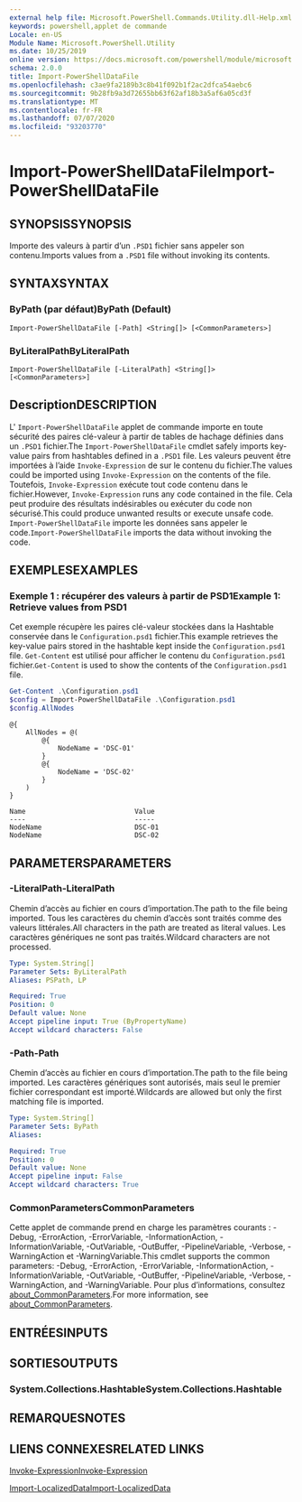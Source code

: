 ```yaml
---
external help file: Microsoft.PowerShell.Commands.Utility.dll-Help.xml
keywords: powershell,applet de commande
Locale: en-US
Module Name: Microsoft.PowerShell.Utility
ms.date: 10/25/2019
online version: https://docs.microsoft.com/powershell/module/microsoft.powershell.utility/import-powershelldatafile?view=powershell-6&WT.mc_id=ps-gethelp
schema: 2.0.0
title: Import-PowerShellDataFile
ms.openlocfilehash: c3ae9fa2189b3c8b41f092b1f2ac2dfca54aebc6
ms.sourcegitcommit: 9b28fb9a3d72655bb63f62af18b3a5af6a05cd3f
ms.translationtype: MT
ms.contentlocale: fr-FR
ms.lasthandoff: 07/07/2020
ms.locfileid: "93203770"
---
```

# <span data-ttu-id="963f7-103">Import-PowerShellDataFile</span><span class="sxs-lookup"><span data-stu-id="963f7-103">Import-PowerShellDataFile</span></span>

## <span data-ttu-id="963f7-104">SYNOPSIS</span><span class="sxs-lookup"><span data-stu-id="963f7-104">SYNOPSIS</span></span>
<span data-ttu-id="963f7-105">Importe des valeurs à partir d’un `.PSD1` fichier sans appeler son contenu.</span><span class="sxs-lookup"><span data-stu-id="963f7-105">Imports values from a `.PSD1` file without invoking its contents.</span></span>

## <span data-ttu-id="963f7-106">SYNTAX</span><span class="sxs-lookup"><span data-stu-id="963f7-106">SYNTAX</span></span>

### <span data-ttu-id="963f7-107">ByPath (par défaut)</span><span class="sxs-lookup"><span data-stu-id="963f7-107">ByPath (Default)</span></span>

```
Import-PowerShellDataFile [-Path] <String[]> [<CommonParameters>]
```

### <span data-ttu-id="963f7-108">ByLiteralPath</span><span class="sxs-lookup"><span data-stu-id="963f7-108">ByLiteralPath</span></span>

```
Import-PowerShellDataFile [-LiteralPath] <String[]> [<CommonParameters>]
```

## <span data-ttu-id="963f7-109">Description</span><span class="sxs-lookup"><span data-stu-id="963f7-109">DESCRIPTION</span></span>

<span data-ttu-id="963f7-110">L' `Import-PowerShellDataFile` applet de commande importe en toute sécurité des paires clé-valeur à partir de tables de hachage définies dans un `.PSD1` fichier.</span><span class="sxs-lookup"><span data-stu-id="963f7-110">The `Import-PowerShellDataFile` cmdlet safely imports key-value pairs from hashtables defined in a `.PSD1` file.</span></span> <span data-ttu-id="963f7-111">Les valeurs peuvent être importées à l’aide `Invoke-Expression` de sur le contenu du fichier.</span><span class="sxs-lookup"><span data-stu-id="963f7-111">The values could be imported using `Invoke-Expression` on the contents of the file.</span></span>
<span data-ttu-id="963f7-112">Toutefois, `Invoke-Expression` exécute tout code contenu dans le fichier.</span><span class="sxs-lookup"><span data-stu-id="963f7-112">However, `Invoke-Expression` runs any code contained in the file.</span></span> <span data-ttu-id="963f7-113">Cela peut produire des résultats indésirables ou exécuter du code non sécurisé.</span><span class="sxs-lookup"><span data-stu-id="963f7-113">This could produce unwanted results or execute unsafe code.</span></span> <span data-ttu-id="963f7-114">`Import-PowerShellDataFile` importe les données sans appeler le code.</span><span class="sxs-lookup"><span data-stu-id="963f7-114">`Import-PowerShellDataFile` imports the data without invoking the code.</span></span>

## <span data-ttu-id="963f7-115">EXEMPLES</span><span class="sxs-lookup"><span data-stu-id="963f7-115">EXAMPLES</span></span>

### <span data-ttu-id="963f7-116">Exemple 1 : récupérer des valeurs à partir de PSD1</span><span class="sxs-lookup"><span data-stu-id="963f7-116">Example 1: Retrieve values from PSD1</span></span>

<span data-ttu-id="963f7-117">Cet exemple récupère les paires clé-valeur stockées dans la Hashtable conservée dans le `Configuration.psd1` fichier.</span><span class="sxs-lookup"><span data-stu-id="963f7-117">This example retrieves the key-value pairs stored in the hashtable kept inside the `Configuration.psd1` file.</span></span> <span data-ttu-id="963f7-118">`Get-Content` est utilisé pour afficher le contenu du `Configuration.psd1` fichier.</span><span class="sxs-lookup"><span data-stu-id="963f7-118">`Get-Content` is used to show the contents of the `Configuration.psd1` file.</span></span>

```powershell
Get-Content .\Configuration.psd1
$config = Import-PowerShellDataFile .\Configuration.psd1
$config.AllNodes
```

```Output
@{
    AllNodes = @(
        @{
            NodeName = 'DSC-01'
        }
        @{
            NodeName = 'DSC-02'
        }
    )
}

Name                           Value
----                           -----
NodeName                       DSC-01
NodeName                       DSC-02
```

## <span data-ttu-id="963f7-119">PARAMETERS</span><span class="sxs-lookup"><span data-stu-id="963f7-119">PARAMETERS</span></span>

### <span data-ttu-id="963f7-120">-LiteralPath</span><span class="sxs-lookup"><span data-stu-id="963f7-120">-LiteralPath</span></span>

<span data-ttu-id="963f7-121">Chemin d’accès au fichier en cours d’importation.</span><span class="sxs-lookup"><span data-stu-id="963f7-121">The path to the file being imported.</span></span> <span data-ttu-id="963f7-122">Tous les caractères du chemin d’accès sont traités comme des valeurs littérales.</span><span class="sxs-lookup"><span data-stu-id="963f7-122">All characters in the path are treated as literal values.</span></span>
<span data-ttu-id="963f7-123">Les caractères génériques ne sont pas traités.</span><span class="sxs-lookup"><span data-stu-id="963f7-123">Wildcard characters are not processed.</span></span>

```yaml
Type: System.String[]
Parameter Sets: ByLiteralPath
Aliases: PSPath, LP

Required: True
Position: 0
Default value: None
Accept pipeline input: True (ByPropertyName)
Accept wildcard characters: False
```

### <span data-ttu-id="963f7-124">-Path</span><span class="sxs-lookup"><span data-stu-id="963f7-124">-Path</span></span>

<span data-ttu-id="963f7-125">Chemin d’accès au fichier en cours d’importation.</span><span class="sxs-lookup"><span data-stu-id="963f7-125">The path to the file being imported.</span></span> <span data-ttu-id="963f7-126">Les caractères génériques sont autorisés, mais seul le premier fichier correspondant est importé.</span><span class="sxs-lookup"><span data-stu-id="963f7-126">Wildcards are allowed but only the first matching file is imported.</span></span>

```yaml
Type: System.String[]
Parameter Sets: ByPath
Aliases:

Required: True
Position: 0
Default value: None
Accept pipeline input: False
Accept wildcard characters: True
```

### <span data-ttu-id="963f7-127">CommonParameters</span><span class="sxs-lookup"><span data-stu-id="963f7-127">CommonParameters</span></span>

<span data-ttu-id="963f7-128">Cette applet de commande prend en charge les paramètres courants : -Debug, -ErrorAction, -ErrorVariable, -InformationAction, -InformationVariable, -OutVariable, -OutBuffer, -PipelineVariable, -Verbose, -WarningAction et -WarningVariable.</span><span class="sxs-lookup"><span data-stu-id="963f7-128">This cmdlet supports the common parameters: -Debug, -ErrorAction, -ErrorVariable, -InformationAction, -InformationVariable, -OutVariable, -OutBuffer, -PipelineVariable, -Verbose, -WarningAction, and -WarningVariable.</span></span> <span data-ttu-id="963f7-129">Pour plus d’informations, consultez [about_CommonParameters](../Microsoft.PowerShell.Core/About/about_CommonParameters.md).</span><span class="sxs-lookup"><span data-stu-id="963f7-129">For more information, see [about_CommonParameters](../Microsoft.PowerShell.Core/About/about_CommonParameters.md).</span></span>

## <span data-ttu-id="963f7-130">ENTRÉES</span><span class="sxs-lookup"><span data-stu-id="963f7-130">INPUTS</span></span>

## <span data-ttu-id="963f7-131">SORTIES</span><span class="sxs-lookup"><span data-stu-id="963f7-131">OUTPUTS</span></span>

### <span data-ttu-id="963f7-132">System.Collections.Hashtable</span><span class="sxs-lookup"><span data-stu-id="963f7-132">System.Collections.Hashtable</span></span>

## <span data-ttu-id="963f7-133">REMARQUES</span><span class="sxs-lookup"><span data-stu-id="963f7-133">NOTES</span></span>

## <span data-ttu-id="963f7-134">LIENS CONNEXES</span><span class="sxs-lookup"><span data-stu-id="963f7-134">RELATED LINKS</span></span>

[<span data-ttu-id="963f7-135">Invoke-Expression</span><span class="sxs-lookup"><span data-stu-id="963f7-135">Invoke-Expression</span></span>](Invoke-Expression.md)

[<span data-ttu-id="963f7-136">Import-LocalizedData</span><span class="sxs-lookup"><span data-stu-id="963f7-136">Import-LocalizedData</span></span>](Import-LocalizedData.md)

